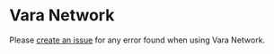 # Vara Network

Please [create an issue](https://github.com/gear-foundation/vara-network/issues/new/choose) for any error found when using Vara Network.
